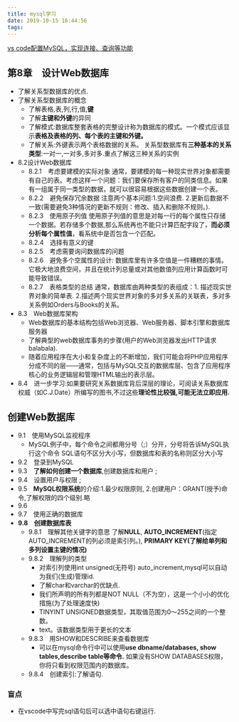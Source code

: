 ```yaml
---
title: mysql学习
date: 2019-10-15 16:44:56
tags:
---
```


[vs code配置MySQL，实现连接、查询等功能](https://www.cnblogs.com/jdwfff/p/10491834.html)

<!-- more -->

## 第8章　设计Web数据库
* 了解关系型数据库的优点.
* 了解关系型数据库的概念
  * 了解表格,表,列,行,值,**键**
  * 了解**主键和外键**的异同 
  * 了解模式:数据库整套表格的完整设计称为数据库的模式。一个模式应该显示**表格及表格的列、每个表的主键和外键。**
  * 了解关系:外键表示两个表格数据的关系。
    关系型数据库有**三种基本的关系类型**:一对一,一对多,多对多.重点了解这三种关系的实例
* 8.2设计Web数据库
  * 8.2.1　考虑要建模的实际对象
    通常，要建模的每一种现实世界对象都需要有自己的表。考虑这样一个问题：我们要保存所有客户的同类信息。如果有一组属于同一类型的数据，就可以很容易根据这些数据创建一个表。
  * 8.2.2　避免保存冗余数据
    注意两个基本问题:1.空间浪费. 2.更新后数据不一致(需要避免3种情况的更新不规则：修改、插入和删除不规则。).
  * 8.2.3　使用原子列值
    使用原子列值的意思是对每一行的每个属性只存储一个数据。若存储多个数据,那么系统再也不能只计算匹配字段了，**而必须分析每个属性值**，看系统中是否包含一个匹配。
  * 8.2.4　选择有意义的键
  * 8.2.5　考虑需要询问数据库的问题
  * 8.2.6　避免多个空属性的设计:
    数据库里有许多空值是一件糟糕的事情。它极大地浪费空间，并且在统计列总量或对其他数值列应用计算函数时可能导致错误。
  * 8.2.7　表格类型的总结
    通常，数据库由两种类型的表组成：1. 描述现实世界对象的简单表. 2.描述两个现实世界对象的多对多关系的关联表，多对多关系例如Orders与Books的关系。
* 8.3　Web数据库架构
  * Web数据库的基本结构包括Web浏览器、Web服务器、脚本引擎和数据库服务器
  * 了解典型的web数据库事务的步骤(用户的Web浏览器发出HTTP请求balabala).   
  * 随着应用程序在大小和复杂度上的不断增加，我们可能会将PHP应用程序分成不同的层——通常，包括与MySQL交互的数据库层、包含了应用程序核心的业务逻辑层和管理HTML输出的表示层。
* 8.4　进一步学习:如果要研究关系数据库背后深层的理论，可阅读关系数据库权威（如C.J.Date）所编写的图书,不过这些**理论性比较强,可能无法立即应用.**
  
##  创建Web数据库
* 9.1　使用MySQL监视程序
  * MySQL例子中，每个命令之间都用分号（;）分开，分号将告诉MySQL执行这个命令
    SQL语句不区分大小写，但数据库和表的名称则区分大小写
* 9.2　登录到MySQL
* 9.3　**了解如何创建一个数据库**,创建数据库和用户 ;
* 9.4　设置用户与权限 ; 
* 9.5　**MySQL权限系统**的介绍:1.最少权限原则, 2.创建用户：GRANT(授予)命令,了解权限的四个级别.略
* 9.6 
* 9.7　使用正确的数据库
* **9.8　创建数据库表**
  * 9.8.1　理解其他关键字的意思
    了解**NULL**, **AUTO_INCREMENT**(指定AUTO_INCREMENT的列必须是索引列。), **PRIMARY KEY(了解给单列和多列设置主键的情况)**
  * 9.8.2　理解列的类型
    * 对索引列使用int unsigned(无符号) auto_increment,mysql可以自动为我们(生成)管理id.
    * 了解char和varchar的优缺点.
    * 我们所声明的所有列都是NOT NULL（不为空），这是一个小小的优化措施(为了处理速度快)
    * TINYINT UNSIGNED数据类型，其取值范围为0～255之间的一个整数。
    * text。该数据类型用于更长的文本
  * 9.8.3　用SHOW和DESCRIBE来查看数据库
    * 可以在mysql命令行中可以使用**use dbname/databases, show tables,describe table等命令.**
      如果没有SHOW DATABASES权限，你将只看到权限范围内的数据库。
  * 9.8.4　创建索引:了解语句.
### 盲点
* 在vscode中写完sql语句后可以选中语句右键运行.
